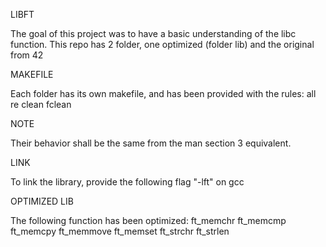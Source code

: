 LIBFT

The goal of this project was to have a basic understanding of the libc function. This repo has 2 folder, one optimized (folder lib) and the original from 42

MAKEFILE

Each folder has its own makefile, and has been provided with the rules: all re clean fclean

NOTE

Their behavior shall be the same from the man section 3 equivalent.

LINK

To link the library, provide the following flag "-lft" on gcc 

OPTIMIZED LIB

The following function has been optimized: ft_memchr ft_memcmp ft_memcpy ft_memmove ft_memset ft_strchr ft_strlen
